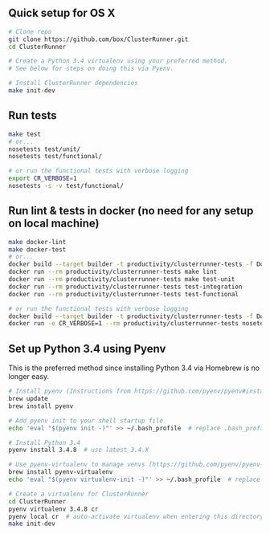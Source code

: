 Quick setup for OS X
-----------
```bash
# Clone repo
git clone https://github.com/box/ClusterRunner.git
cd ClusterRunner

# Create a Python 3.4 virtualenv using your preferred method.
# See below for steps on doing this via Pyenv.

# Install ClusterRunner dependencies
make init-dev
```


Run tests
--------------
```bash
make test
# or...
nosetests test/unit/
nosetests test/functional/

# or run the functional tests with verbose logging
export CR_VERBOSE=1
nosetests -s -v test/functional/
```

Run lint & tests in docker (no need for any setup on local machine)
--------------
```bash
make docker-lint
make docker-test
# or...
docker build --target builder -t productivity/clusterrunner-tests -f Dockerfile .
docker run --rm productivity/clusterrunner-tests make lint
docker run --rm productivity/clusterrunner-tests make test-unit
docker run --rm productivity/clusterrunner-tests test-integration
docker run --rm productivity/clusterrunner-tests test-functional

# or run the functional tests with verbose logging
docker build --target builder -t productivity/clusterrunner-tests -f Dockerfile .
docker run -e CR_VERBOSE=1 --rm productivity/clusterrunner-tests nosetests -s -v test/functional/
```


Set up Python 3.4 using Pyenv
---------------
This is the preferred method since installing Python 3.4 via Homebrew is no longer easy.
```bash
# Install pyenv (Instructions from https://github.com/pyenv/pyenv#installation)
brew update
brew install pyenv

# Add pyenv init to your shell startup file
echo 'eval "$(pyenv init -)"' >> ~/.bash_profile  # replace .bash_profile with whatever you use (.bashrc, .profile, etc.)

# Install Python 3.4
pyenv install 3.4.8  # use latest 3.4.X

# Use pyenv-virtualenv to manage venvs (https://github.com/pyenv/pyenv-virtualenv)
brew install pyenv-virtualenv
echo 'eval "$(pyenv virtualenv-init -)"' >> ~/.bash_profile  # replace .bash_profile with whatever you use (.bashrc, .profile, etc.)

# Create a virtualenv for ClusterRunner
cd ClusterRunner
pyenv virtualenv 3.4.8 cr
pyenv local cr  # auto-activate virtualenv when entering this directory
make init-dev
```
